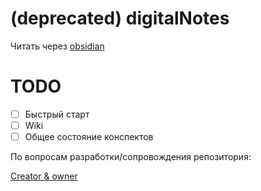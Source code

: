 # (deprecated) digitalNotes

Читать через [obsidian](https://obsidian.md/)

# TODO
- [ ] Быстрый старт
- [ ] Wiki
- [ ] Общее состояние конспектов

По вопросам разработки/сопровождения репозитория:

[Creator & owner](https://github.com/ArseniyKudashkin)
